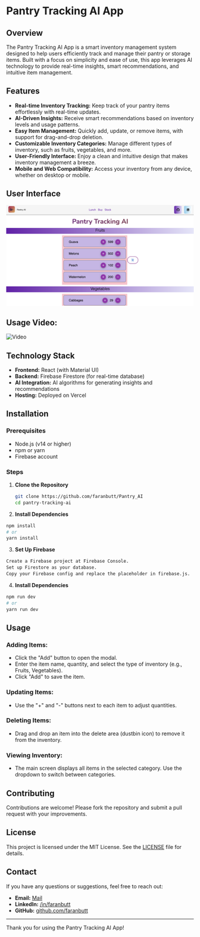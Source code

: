 # Pantry Tracking AI App

## Overview

The Pantry Tracking AI App is a smart inventory management system designed to help users efficiently track and manage their pantry or storage items. Built with a focus on simplicity and ease of use, this app leverages AI technology to provide real-time insights, smart recommendations, and intuitive item management.

## Features

- **Real-time Inventory Tracking:** Keep track of your pantry items effortlessly with real-time updates.
- **AI-Driven Insights:** Receive smart recommendations based on inventory levels and usage patterns.
- **Easy Item Management:** Quickly add, update, or remove items, with support for drag-and-drop deletion.
- **Customizable Inventory Categories:** Manage different types of inventory, such as fruits, vegetables, and more.
- **User-Friendly Interface:** Enjoy a clean and intuitive design that makes inventory management a breeze.
- **Mobile and Web Compatibility:** Access your inventory from any device, whether on desktop or mobile.

## User Interface
![Pantry Tracking App](frontend/public/ui.png)

## Usage Video:
![Video](https://www.youtube.com/watch?v=No2uuonh90M)
## Technology Stack

- **Frontend:** React (with Material UI)
- **Backend:** Firebase Firestore (for real-time database)
- **AI Integration:** AI algorithms for generating insights and recommendations
- **Hosting:** Deployed on Vercel

## Installation

### Prerequisites

- Node.js (v14 or higher)
- npm or yarn
- Firebase account

### Steps

1. **Clone the Repository**
   ```bash
   git clone https://github.com/faranbutt/Pantry_AI
   cd pantry-tracking-ai
   ```
2. **Install Dependencies**
```bash
npm install
# or
yarn install
```
3. **Set Up Firebase**
```bash
Create a Firebase project at Firebase Console.
Set up Firestore as your database.
Copy your Firebase config and replace the placeholder in firebase.js.
```

4. **Install Dependencies**
```bash
npm run dev
# or
yarn run dev
```
## Usage

### Adding Items:
- Click the "Add" button to open the modal.
- Enter the item name, quantity, and select the type of inventory (e.g., Fruits, Vegetables).
- Click "Add" to save the item.

### Updating Items:
- Use the "+" and "-" buttons next to each item to adjust quantities.

### Deleting Items:
- Drag and drop an item into the delete area (dustbin icon) to remove it from the inventory.

### Viewing Inventory:
- The main screen displays all items in the selected category. Use the dropdown to switch between categories.

## Contributing

Contributions are welcome! Please fork the repository and submit a pull request with your improvements.

## License

This project is licensed under the MIT License. See the [LICENSE](LICENSE) file for details.

## Contact

If you have any questions or suggestions, feel free to reach out:

- **Email:** [Mail](mailto:faranbutt789@gmail.com)
- **LinkedIn:** [/in/faranbutt](https://www.linkedin.com/in/faranbutt/)
- **GitHub:** [github.com/faranbutt](https://github.com/faranbutt)

---

Thank you for using the Pantry Tracking AI App!

